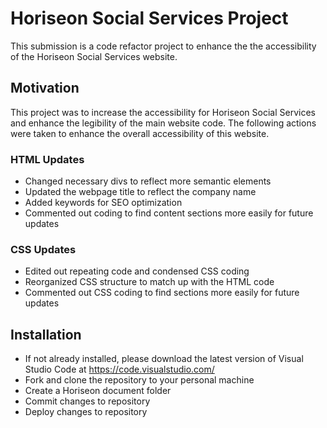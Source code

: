 
# Horiseon Social Services Project

This submission is a code refactor project to enhance the the accessibility of the Horiseon Social Services website.  

## Motivation

This project was to increase the accessibility for Horiseon Social Services and enhance the legibility of the main website code.  The following actions were taken to enhance the overall accessibility of this website.


   ### HTML Updates

  - Changed necessary divs to reflect more semantic elements
  - Updated the webpage title to reflect the company name
  - Added keywords for SEO optimization
  - Commented out coding to find content sections more easily for future updates 
  
   ### CSS Updates
  
  - Edited out repeating code and condensed CSS coding
  - Reorganized CSS structure to match up with the HTML code
  - Commented out CSS coding to find sections more easily for future updates

## Installation 

- If not already installed, please download the latest version of Visual Studio Code at https://code.visualstudio.com/
- Fork and clone the repository to your personal machine
- Create a Horiseon document folder
- Commit changes to repository
- Deploy changes to repository

